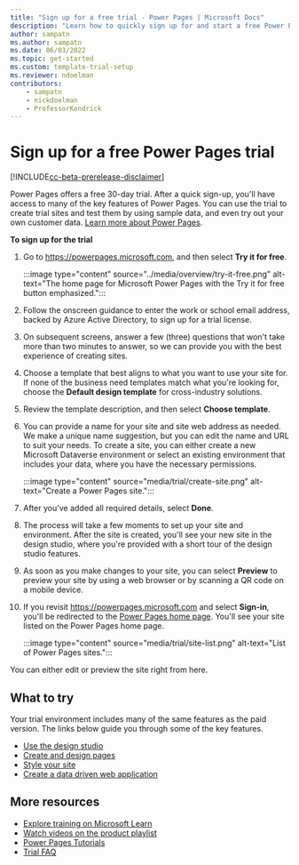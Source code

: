 ```yaml
---
title: "Sign up for a free trial - Power Pages | Microsoft Docs"
description: "Learn how to quickly sign up for and start a free Power Pages trial. Explore the app with tours and videos, and find more learning resources."
author: sampatn
ms.author: sampatn
ms.date: 06/03/2022
ms.topic: get-started
ms.custom: template-trial-setup 
ms.reviewer: ndoelman
contributors:
    - sampatn
    - nickdoelman
    - ProfessorKendrick
---
```


# Sign up for a free Power Pages trial

[!INCLUDE[cc-beta-prerelease-disclaimer](../includes/cc-beta-prerelease-disclaimer.md)]

Power Pages offers a free 30-day trial. After a quick sign-up, you'll have access to many of the key features of Power Pages. You can use the trial to create trial sites and test them by using sample data, and even try out your own customer data. [Learn more about Power Pages](../introduction.md).

**To sign up for the trial**

1. Go to https://powerpages.microsoft.com, and then select **Try it for free**.

    :::image type="content" source="../media/overview/try-it-free.png" alt-text="The home page for Microsoft Power Pages with the Try it for free button emphasized.":::

1. Follow the onscreen guidance to enter the work or school email address, backed by Azure Active Directory, to sign up for a trial license. 

1. On subsequent screens, answer a few (three) questions that won't take more than two minutes to answer, so we can provide you with the best experience of creating sites.

1. Choose a template that best aligns to what you want to use your site for. If none of the business need templates match what you're looking for, choose the **Default design template** for cross-industry solutions.

1. Review the template description, and then select **Choose template**.

1. You can provide a name for your site and site web address as needed. We make a unique name suggestion, but you can edit the name and URL to suit your needs. To create a site, you can either create a new Microsoft Dataverse environment or select an existing environment that includes your data, where you have the necessary permissions.

    :::image type="content" source="media/trial/create-site.png" alt-text="Create a Power Pages site.":::

1. After you've added all required details, select **Done**.

1. The process will take a few moments to set up your site and environment. After the site is created, you'll see your new site in the design studio, where you're provided with a short tour of the design studio features.
    <!-- GIF to be added
    :::image type="content" source="media/trial/powerpages-new-site-tour-designstudio.png" alt-text="Tour the design studio.":::
    -->
1. As soon as you make changes to your site, you can select **Preview** to preview your site by using a web browser or by scanning a QR code on a mobile device. 

1. If you revisit https://powerpages.microsoft.com and select **Sign-in**, you'll be redirected to the [Power Pages home page](https://make.powerpages.microsoft.com). You'll see your site listed on the Power Pages home page.

    :::image type="content" source="media/trial/site-list.png" alt-text="List of Power Pages sites.":::

You can either edit or preview the site right from here. 

## What to try

Your trial environment includes many of the same features as the paid version. The links below guide you through some of the key features.

- [Use the design studio](use-design-studio.md)
- [Create and design pages](first-page.md)
- [Style your site](style-site.md)
- [Create a data driven web application](what-is-dataverse.md)

## More resources

- [Explore training on Microsoft Learn](/learn/browse/?terms=power%20apps%20portals)
- [Watch videos on the product playlist](../training-videos/index.md)
- [Power Pages Tutorials](tutorial-overview.md)
- [Trial FAQ](trial-faq.md)

